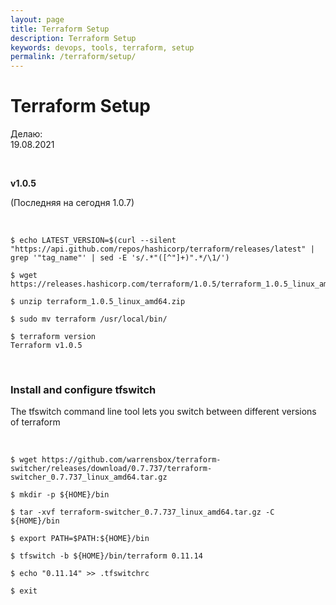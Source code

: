 ```yaml
---
layout: page
title: Terraform Setup
description: Terraform Setup
keywords: devops, tools, terraform, setup
permalink: /terraform/setup/
---
```


# Terraform Setup

Делаю:  
19.08.2021

<br/>

**v1.0.5**

(Последняя на сегодня 1.0.7)

<br/>

    $ echo LATEST_VERSION=$(curl --silent "https://api.github.com/repos/hashicorp/terraform/releases/latest" | grep '"tag_name"' | sed -E 's/.*"([^"]+)".*/\1/')

    $ wget https://releases.hashicorp.com/terraform/1.0.5/terraform_1.0.5_linux_amd64.zip

    $ unzip terraform_1.0.5_linux_amd64.zip

    $ sudo mv terraform /usr/local/bin/

    $ terraform version
    Terraform v1.0.5

<br/>

### Install and configure tfswitch

The tfswitch command line tool lets you switch between different versions of terraform

<br/>

```
$ wget https://github.com/warrensbox/terraform-switcher/releases/download/0.7.737/terraform-switcher_0.7.737_linux_amd64.tar.gz

$ mkdir -p ${HOME}/bin

$ tar -xvf terraform-switcher_0.7.737_linux_amd64.tar.gz -C ${HOME}/bin

$ export PATH=$PATH:${HOME}/bin

$ tfswitch -b ${HOME}/bin/terraform 0.11.14

$ echo "0.11.14" >> .tfswitchrc

$ exit

```
